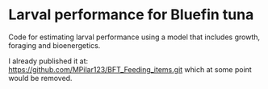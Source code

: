 # Larval performance for Bluefin tuna

Code for estimating larval performance using a model that includes growth, foraging and bioenergetics.

I already published it at: https://github.com/MPilar123/BFT_Feeding_items.git
which at some point would be removed.

